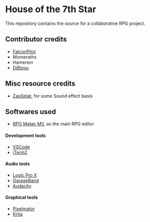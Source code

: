 # House of the 7th Star

This repository contains the source for a collaborative RPG project.

## Contributor credits

- [FalconPilot](https://github.com/FalconPilot)
- Momeraths
- Hamerion
- [DiBizou](https://www.facebook.com/palliesproductions)

## Misc resource credits

- [ZapSplat](https://www.zapsplat.com), for some Sound effect basis

## Softwares used

- [RPG Maker MV](https://www.rpgmakerweb.com/products/programs/rpg-maker-mv), as the main RPG editor

#### Development tools

- [VSCode](https://code.visualstudio.com)
- [iTerm2](https://iterm2.com)

#### Audio tools

- [Logic Pro X](https://www.apple.com/fr/logic-pro)
- [GarageBand](https://www.apple.com/fr/mac/garageband)
- [Audacity](https://audacity.fr)

#### Graphical tools

- [Pixelmator](https://www.pixelmator.com)
- [Krita](https://krita.org)

